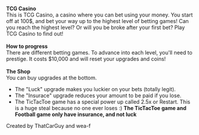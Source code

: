 **TCG Casino**<br>
This is TCG Casino, a casino where you can bet using your money. You start off at 100$, and bet your way up to the highest level of betting games! Can you reach the highest level? Or will you be broke after your first bet? Play TCG Casino to find out! <br><br>
**How to progress**<br>
There are different betting games. To advance into each level, you'll need to prestige. It costs $10,000 and will reset your upgrades and coins! <br><br>
**The Shop** <br>
You can buy upgrades at the bottom.
- The "Luck" upgrade makes you luckier on your bets (totally legit).
- The "Insurace" upgrade reduces your amount to be paid if you lose.
- The TicTacToe game has a special power up called 2.5x or Restart. This is a huge steal because no one ever loses :)
  **The TicTacToe game and Football game only have insurance, and not luck**

Created by ThatCarGuy and wea-f
